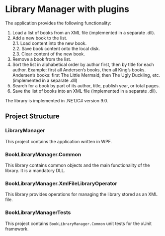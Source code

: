 # **Library Manager with plugins**

The application provides the following functionality:
1. Load a list of books from an XML file (implemented in a separate .dll).
2. Add a new book to the list.  
2.1. Load content into the new book.  
2.2. Save book content onto the local disk.  
2.3. Clear content of the new book.  
3. Remove a book from the list.  
4. Sort the list in alphabetical order by author first, then by title for each author. Example: first all Andersen’s books, then all King’s books. Andersen’s books: first The Little Mermaid, then The Ugly Duckling, etc.  (implemented in a separate .dll)
5. Search for a book by part of its author, title, publish year, or total pages.
6. Save the list of books into an XML file (implemented in a separate .dll).

The library is implemented in .NET/C# version 9.0.

## Project Structure

### LibraryManager
This project contains the application written in WPF.

### BookLibraryManager.Common
This library contains common objects and the main functionality of the library. It is a mandatory DLL.
### BookLibraryManager.XmlFileLibraryOperator
This library provides operations for managing the library stored as an XML file.
### BookLibraryManagerTests
This project contains `BookLibraryManager.Common` unit tests for the xUnit framework.
